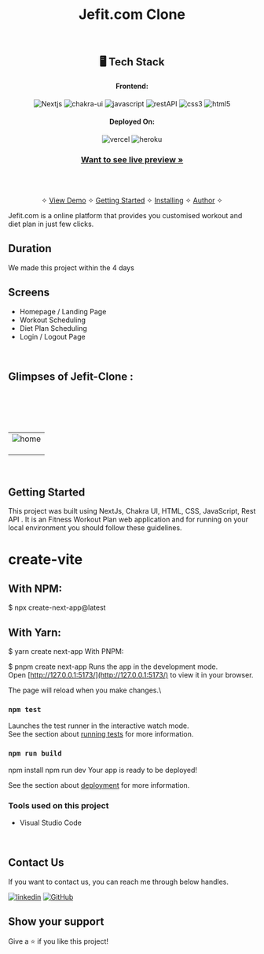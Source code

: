 <h1 align="center">Jefit.com Clone</h1>
<br />

<h2 align="center">🖥️ Tech Stack</h2>


<h4 align="center">Frontend:</h4>

<p align="center">
  <img src="https://img.shields.io/badge/Next-20232A?style=for-the-badge&logo=react&logoColor=61DAFB" alt="Nextjs" />
  <img src="https://img.shields.io/badge/Chakra%20UI-3bc7bd?style=for-the-badge&logo=chakraui&logoColor=white" alt="chakra-ui" />
  <img src="https://img.shields.io/badge/JavaScript-323330?style=for-the-badge&logo=javascript&logoColor=F7DF1E" alt="javascript" />
  <img src="https://img.shields.io/badge/Rest_API-02303A?style=for-the-badge&logo=react-router&logoColor=white" alt="restAPI" />
  <img src="https://img.shields.io/badge/CSS3-1572B6?style=for-the-badge&logo=css3&logoColor=white" alt="css3" />
  <img src="https://img.shields.io/badge/HTML5-E34F26?style=for-the-badge&logo=html5&logoColor=white" alt="html5" />
</p>


<h4 align="center">Deployed On:</h4>

<p align="center">
  <img src="https://img.shields.io/badge/Netlify-00C7B7?style=for-the-badge&logo=netlify&logoColor=white" alt="vercel" />
  <img src="https://img.shields.io/badge/vercel-430098?style=for-the-badge&logo=vercel&logoColor=white" alt="heroku" />
</p>



<h3 align="center"><a href="https://magenta-malabi-2aad88.netlify.app/"><strong>Want to see live preview »</strong></a></h3>
<br />
<p align="center">
  <br />&#10023;
  <a href="#Demo">View Demo</a> &#10023;
  <a href="#Getting-Started">Getting Started</a> &#10023; 
  <a href="#Install">Installing</a> &#10023;
  <a href="#Contact Us">Author</a> &#10023;
</p>

Jefit.com is a online platform that provides you customised workout and diet plan in just few clicks.

## Duration 
We made this project within the 4 days
<br />

## Screens 
- Homepage / Landing Page
- Workout Scheduling
- Diet Plan Scheduling
- Login / Logout Page

<br />


## Glimpses of Jefit-Clone :
<table>
  <tr>
    <td><img src="https://i.postimg.cc/0NkJz98f/jfit1.png"  alt="home" /></td>
  </tr>
  <br/>
  <tr>
    <td><img src="https://i.postimg.cc/26Jq9vnc/jfit2.png"  alt="" /></td>
  </tr>
  <br/>
  <tr>
    <td><img src="https://i.postimg.cc/kgmCCc9r/jfit4.png"  alt="" /></td>
  </tr>
  <br/>
   <tr>
    <td><img src="https://i.postimg.cc/J0XwVy24/jfit5.png"   alt="" /></td>
  </tr>
  <br/>

</table>

<br />



## Getting Started

This project was built using NextJs, Chakra UI, HTML, CSS, JavaScript, Rest API . It is an Fitness Workout Plan web application and for running on your local environment you should follow these guidelines.


# create-vite
## With NPM:

$ npx create-next-app@latest
## With Yarn:

$ yarn create next-app
With PNPM:

$ pnpm create next-app
Runs the app in the development mode.\
Open [http://127.0.0.1:5173/](http://127.0.0.1:5173/) to view it in your browser.

The page will reload when you make changes.\

### `npm test`

Launches the test runner in the interactive watch mode.\
See the section about [running tests](https://facebook.github.io/create-react-app/docs/running-tests) for more information.

### `npm run build`

npm install
npm run dev
Your app is ready to be deployed!

See the section about [deployment](https://facebook.github.io/create-react-app/docs/deployment) for more information.


### Tools used on this project

- Visual Studio Code

<br />

## Contact Us

If you want to contact us, you can reach me through below handles. <br />


[![linkedin](https://img.shields.io/badge/Amit-Pal-0077B5?style=for-the-badge&logo=linkedin&logoColor=white)](https://www.linkedin.com/in/iamitpal/)
[![GitHub](https://img.shields.io/badge/Amit-Pal-0077B5?style=for-the-badge&logo=Github&logoColor=white)](https://github.com/iamitpal/)


## Show your support

Give a ⭐️ if you like this project!
